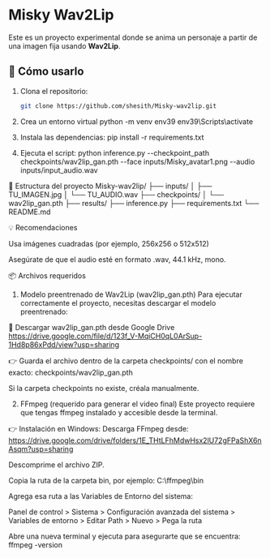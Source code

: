 # Misky Wav2Lip

Este es un proyecto experimental donde se anima un personaje a partir de una imagen fija usando **Wav2Lip**.

## 🚀 Cómo usarlo

1. Clona el repositorio:

   ```bash
   git clone https://github.com/shesith/Misky-wav2lip.git

   ```

2. Crea un entorno virtual
   python -m venv env39
   env39\Scripts\activate

3. Instala las dependencias:
   pip install -r requirements.txt

4. Ejecuta el script:
   python inference.py --checkpoint_path checkpoints/wav2lip_gan.pth --face inputs/Misky_avatar1.png --audio inputs/input_audio.wav

📂 Estructura del proyecto
Misky-wav2lip/
├── inputs/
│ ├── TU_IMAGEN.jpg
│ └── TU_AUDIO.wav
├── checkpoints/
│ └── wav2lip_gan.pth
├── results/
├── inference.py
├── requirements.txt
└── README.md

💡 Recomendaciones

  Usa imágenes cuadradas (por ejemplo, 256x256 o 512x512)

  Asegúrate de que el audio esté en formato .wav, 44.1 kHz, mono.

📦 Archivos requeridos
  1. Modelo preentrenado de Wav2Lip (wav2lip_gan.pth)
  Para ejecutar correctamente el proyecto, necesitas descargar el modelo preentrenado:

🔗 Descargar wav2lip_gan.pth desde Google Drive
    https://drive.google.com/file/d/123f_V-MqiCH0qL0ArSup-1Hd8p86xPdd/view?usp=sharing

👉 Guarda el archivo dentro de la carpeta checkpoints/ con el nombre exacto:
    checkpoints/wav2lip_gan.pth

Si la carpeta checkpoints no existe, créala manualmente.

2. FFmpeg (requerido para generar el video final)
    Este proyecto requiere que tengas ffmpeg instalado y accesible desde la terminal.

👉 Instalación en Windows:
    Descarga FFmpeg desde: https://drive.google.com/drive/folders/1E_THtLFhMdwHsx2lU72gFPaShX6nAsqm?usp=sharing

Descomprime el archivo ZIP.

Copia la ruta de la carpeta bin, por ejemplo:
C:\ffmpeg\bin

Agrega esa ruta a las Variables de Entorno del sistema:

Panel de control > Sistema > Configuración avanzada del sistema > Variables de entorno > Editar Path > Nuevo > Pega la ruta

Abre una nueva terminal y ejecuta para asegurarte que se encuentra:
ffmpeg -version
